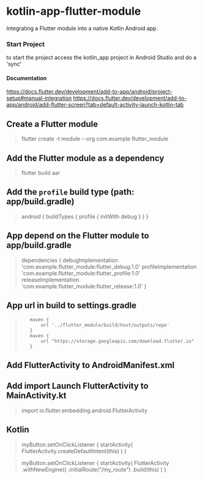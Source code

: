 # kotlin-app-flutter-module
Integrating a Flutter module into a native Kotlin Android app.

### Start Project
to start the project access the kotlin_app project in Android Studio and do a 'sync'

#### Documentation
https://docs.flutter.dev/development/add-to-app/android/project-setup#manual-integration
https://docs.flutter.dev/development/add-to-app/android/add-flutter-screen?tab=default-activity-launch-kotlin-tab

## Create a Flutter module
> flutter create -t module --org com.example flutter_module

## Add the Flutter module as a dependency
> flutter build aar

## Add the `profile` build type (path: app/build.gradle)
>    android {
>      buildTypes {
>        profile {
>          initWith debug
>        }
>      }
>    }

## App depend on the Flutter module to app/build.gradle
>    dependencies {
>      debugImplementation 'com.example.flutter_module:flutter_debug:1.0'
>      profileImplementation 'com.example.flutter_module:flutter_profile:1.0'
>      releaseImplementation 'com.example.flutter_module:flutter_release:1.0'
>    }

## App url in build to settings.gradle
>        maven {
>            url '../flutter_module/build/host/outputs/repo'
>        }
>        maven {
>            url "https://storage.googleapis.com/download.flutter.io"
>        }

## Add FlutterActivity to AndroidManifest.xml
> <activity
>   android:name="io.flutter.embedding.android.FlutterActivity"
>   android:theme="@style/LaunchTheme"
>   android:configChanges="orientation|keyboardHidden|keyboard|screenSize|locale|layoutDirection|fontScale|screenLayout|density|uiMode"
>   android:hardwareAccelerated="true"
>   android:windowSoftInputMode="adjustResize"
>   />

## Add import Launch FlutterActivity to MainActivity.kt
  > import io.flutter.embedding.android.FlutterActivity

## Kotlin
> myButton.setOnClickListener {
>   startActivity(
>     FlutterActivity.createDefaultIntent(this)
>   )
> }

> myButton.setOnClickListener {
>   startActivity(
>     FlutterActivity
>       .withNewEngine()
>       .initialRoute("/my_route")
>       .build(this)
>   )
> }